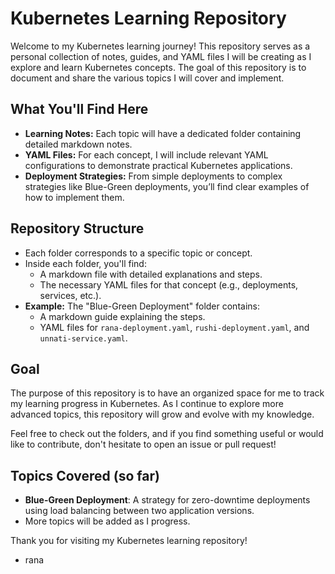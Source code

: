 # Kubernetes Learning Repository

Welcome to my Kubernetes learning journey! This repository serves as a personal collection of notes, guides, and YAML files I will be creating as I explore and learn Kubernetes concepts. The goal of this repository is to document and share the various topics I will cover and implement.

## What You'll Find Here

- **Learning Notes:** Each topic will have a dedicated folder containing detailed markdown notes.
- **YAML Files:** For each concept, I will include relevant YAML configurations to demonstrate practical Kubernetes applications.
- **Deployment Strategies:** From simple deployments to complex strategies like Blue-Green deployments, you’ll find clear examples of how to implement them.

## Repository Structure

- Each folder corresponds to a specific topic or concept.
- Inside each folder, you'll find:
  - A markdown file with detailed explanations and steps.
  - The necessary YAML files for that concept (e.g., deployments, services, etc.).
- **Example:** The "Blue-Green Deployment" folder contains:
  - A markdown guide explaining the steps.
  - YAML files for `rana-deployment.yaml`, `rushi-deployment.yaml`, and `unnati-service.yaml`.

## Goal

The purpose of this repository is to have an organized space for me to track my learning progress in Kubernetes. As I continue to explore more advanced topics, this repository will grow and evolve with my knowledge.

Feel free to check out the folders, and if you find something useful or would like to contribute, don't hesitate to open an issue or pull request!

## Topics Covered (so far)
- **Blue-Green Deployment**: A strategy for zero-downtime deployments using load balancing between two application versions.
- More topics will be added as I progress.

Thank you for visiting my Kubernetes learning repository!

- rana
